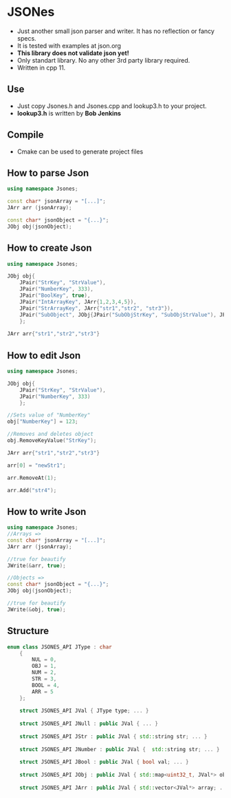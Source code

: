 # JSONes

* Just another small json parser and writer. It has no reflection or fancy specs.
* It is tested with examples at json.org
* **This library does not validate json yet!**
* Only standart library. No any other 3rd party library required.
* Written in cpp 11.

## Use
* Just copy Jsones.h and Jsones.cpp and lookup3.h to your project.
* **lookup3.h** is written by **Bob Jenkins**

## Compile
* Cmake can be used to generate project files

## How to parse Json

```c++
using namespace Jsones;

const char* jsonArray = "[...]";
JArr arr (jsonArray);

const char* jsonObject = "{...}";
JObj obj(jsonObject);

```

## How to create Json

```c++
using namespace Jsones;

JObj obj{
    JPair("StrKey", "StrValue"),
    JPair("NumberKey", 333),
    JPair("BoolKey", true),
    JPair("IntArrayKey", JArr{1,2,3,4,5}),
    JPair("StrArrayKey", JArr{"str1","str2", "str3"}),
    JPair("SubObject", JObj{JPair("SubObjStrKey", "SubObjStrValue"), JPair("SubObjInt", 956)})
    };
    
JArr arr{"str1","str2","str3"}

```
## How to edit Json
```c++
using namespace Jsones;

JObj obj{
    JPair("StrKey", "StrValue"),
    JPair("NumberKey", 333)
    };

//Sets value of "NumberKey"    
obj["NumberKey"] = 123;

//Removes and deletes object
obj.RemoveKeyValue("StrKey");

JArr arr{"str1","str2","str3"}

arr[0] = "newStr1";

arr.RemoveAt(1);

arr.Add("str4");

```
## How to write Json

```c++
using namespace Jsones;
//Arrays =>
const char* jsonArray = "[...]";
JArr arr (jsonArray);

//true for beautify
JWrite(&arr, true);

//Objects =>
const char* jsonObject = "{...}";
JObj obj(jsonObject);

//true for beautify
JWrite(&obj, true);
```
## Structure
```c++
enum class JSONES_API JType : char
    {
        NUL = 0,
        OBJ = 1,
        NUM = 2,
        STR = 3,
        BOOL = 4,
        ARR = 5
    };
    
    struct JSONES_API JVal { JType type; ... }
    
    struct JSONES_API JNull : public JVal { ... }
    
    struct JSONES_API JStr : public JVal { std::string str; ... }
    
    struct JSONES_API JNumber : public JVal {  std::string str; ... }
    
    struct JSONES_API JBool : public JVal { bool val; ... }
       
    struct JSONES_API JObj : public JVal { std::map<uint32_t, JVal*> objects; ... }
    
    struct JSONES_API JArr : public JVal { std::vector<JVal*> array; ... }

```